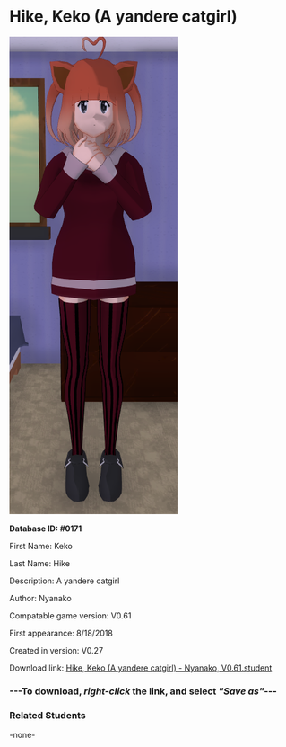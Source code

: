 # Hike, Keko (A yandere catgirl)

<img src="../../Files/Images/Hike, Keko (A yandere catgirl).png" title="Hike, Keko (A yandere catgirl) - Nyanako, V0.61">

**Database ID: #0171**

First Name: Keko

Last Name: Hike

Description: A yandere catgirl

Author: Nyanako

Compatable game version: V0.61

First appearance: 8/18/2018

Created in version: V0.27

Download link: <a href="https://raw.githubusercontent.com/Arbiter1223/Daigaku-Gurashi-Custom-Students/master/Files/Student%20Files/Hike%2C%20Keko%20(A%20yandere%20catgirl)%20-%20Nyanako%2C%20V0.61.student">Hike, Keko (A yandere catgirl) - Nyanako, V0.61.student</a>

### ---**To download, _right-click_ the link, and select _"Save as"_**---

### Related Students

-none-
